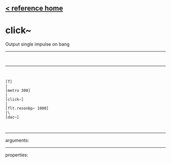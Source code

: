 [< reference home](ceammc_lib.html)
---

# click~


Output single impulse on bang

---

<br>


---


```


[T]
|
[metro 300]
|
[click~]
|
[flt.resonbp~ 1000]
|\    
[dac~]

            
```

---
arguments:


---
properties:



